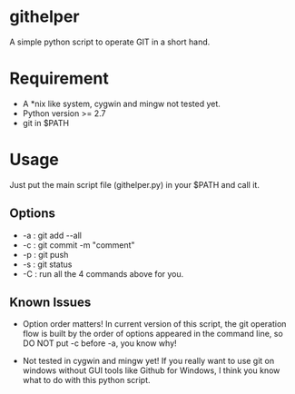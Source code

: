 # githelper
A simple python script to operate GIT in a short hand.

# Requirement
* A *nix like system, cygwin and mingw not tested yet.
* Python version >= 2.7
* git in $PATH

# Usage
Just put the main script file (githelper.py) in your $PATH and call it.

## Options
* -a           : git add --all
* -c <comment> : git commit -m "comment"
* -p           : git push
* -s           : git status
* -C <comment> : run all the 4 commands above for you.

## Known Issues
* Option order matters!
In current version of this script, the git operation flow is built by the order of options appeared in the command line, so DO NOT put -c before -a, you know why!

* Not tested in cygwin and mingw yet!
If you really want to use git on windows without GUI tools like Github for Windows, I think you know what to do with this python script.
